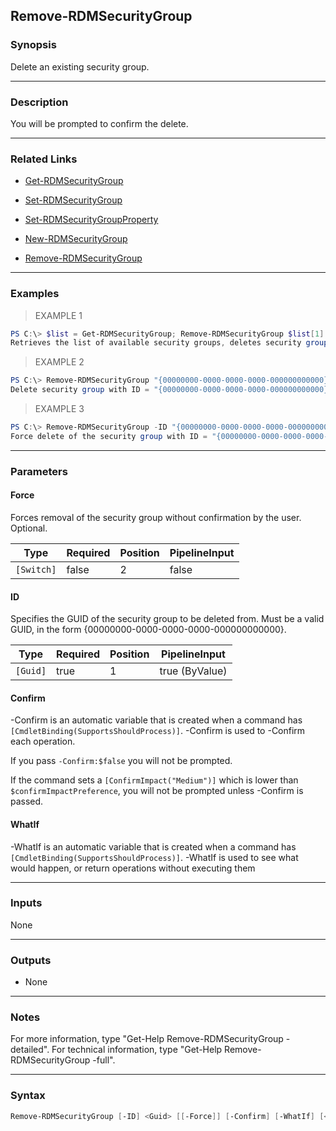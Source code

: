 Remove-RDMSecurityGroup
-----------------------

### Synopsis
Delete an existing security group.

---

### Description

You will be prompted to confirm the delete.

---

### Related Links
* [Get-RDMSecurityGroup](Get-RDMSecurityGroup)

* [Set-RDMSecurityGroup](Set-RDMSecurityGroup)

* [Set-RDMSecurityGroupProperty](Set-RDMSecurityGroupProperty)

* [New-RDMSecurityGroup](New-RDMSecurityGroup)

* [Remove-RDMSecurityGroup](Remove-RDMSecurityGroup)

---

### Examples
> EXAMPLE 1

```PowerShell
PS C:\> $list = Get-RDMSecurityGroup; Remove-RDMSecurityGroup $list[1].ID
Retrieves the list of available security groups, deletes security group at index 1.
```
> EXAMPLE 2

```PowerShell
PS C:\> Remove-RDMSecurityGroup "{00000000-0000-0000-0000-000000000000}"
Delete security group with ID = "{00000000-0000-0000-0000-000000000000}".
```
> EXAMPLE 3

```PowerShell
PS C:\> Remove-RDMSecurityGroup -ID "{00000000-0000-0000-0000-000000000000}" -Force
Force delete of the security group with ID = "{00000000-0000-0000-0000-000000000000}".
```

---

### Parameters
#### **Force**
Forces removal of the security group without confirmation by the user. Optional.

|Type      |Required|Position|PipelineInput|
|----------|--------|--------|-------------|
|`[Switch]`|false   |2       |false        |

#### **ID**
Specifies the GUID of the security group to be deleted from.
Must be a valid GUID, in the form {00000000-0000-0000-0000-000000000000}.

|Type    |Required|Position|PipelineInput |
|--------|--------|--------|--------------|
|`[Guid]`|true    |1       |true (ByValue)|

#### **Confirm**
-Confirm is an automatic variable that is created when a command has ```[CmdletBinding(SupportsShouldProcess)]```.
-Confirm is used to -Confirm each operation.

If you pass ```-Confirm:$false``` you will not be prompted.

If the command sets a ```[ConfirmImpact("Medium")]``` which is lower than ```$confirmImpactPreference```, you will not be prompted unless -Confirm is passed.

#### **WhatIf**
-WhatIf is an automatic variable that is created when a command has ```[CmdletBinding(SupportsShouldProcess)]```.
-WhatIf is used to see what would happen, or return operations without executing them

---

### Inputs
None

---

### Outputs
* None

---

### Notes
For more information, type "Get-Help Remove-RDMSecurityGroup -detailed". For technical information, type "Get-Help Remove-RDMSecurityGroup -full".

---

### Syntax
```PowerShell
Remove-RDMSecurityGroup [-ID] <Guid> [[-Force]] [-Confirm] [-WhatIf] [<CommonParameters>]
```
